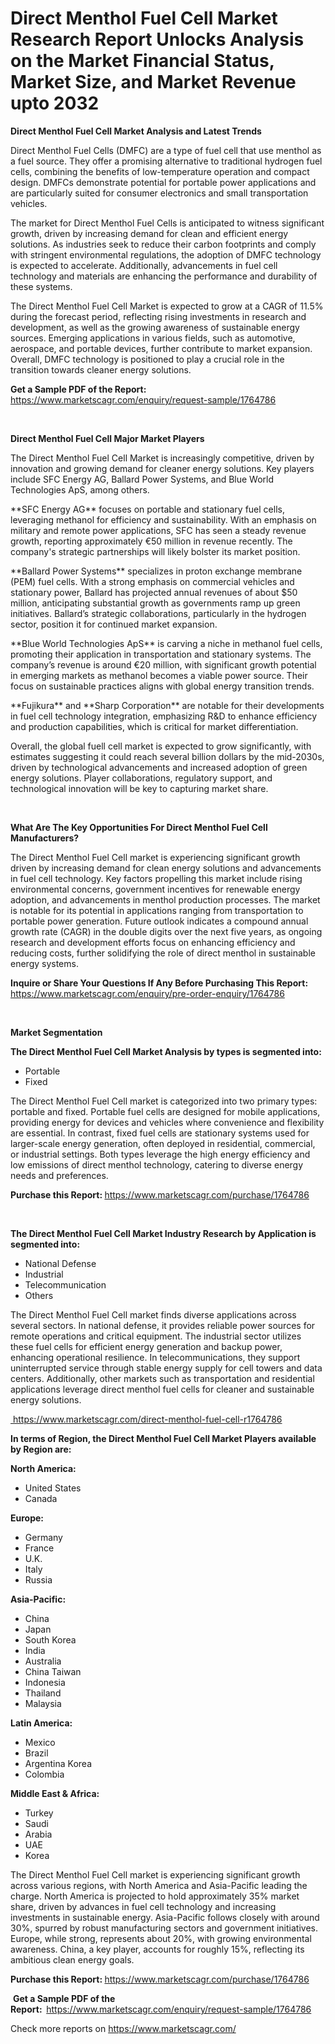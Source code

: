 <p><h1>Direct Menthol Fuel Cell Market Research Report Unlocks Analysis on the Market Financial Status, Market Size, and Market Revenue upto 2032</h1></p><p><strong>Direct Menthol Fuel Cell Market Analysis and Latest Trends</strong></p>
<p><p>Direct Menthol Fuel Cells (DMFC) are a type of fuel cell that use menthol as a fuel source. They offer a promising alternative to traditional hydrogen fuel cells, combining the benefits of low-temperature operation and compact design. DMFCs demonstrate potential for portable power applications and are particularly suited for consumer electronics and small transportation vehicles.</p><p>The market for Direct Menthol Fuel Cells is anticipated to witness significant growth, driven by increasing demand for clean and efficient energy solutions. As industries seek to reduce their carbon footprints and comply with stringent environmental regulations, the adoption of DMFC technology is expected to accelerate. Additionally, advancements in fuel cell technology and materials are enhancing the performance and durability of these systems.</p><p>The Direct Menthol Fuel Cell Market is expected to grow at a CAGR of 11.5% during the forecast period, reflecting rising investments in research and development, as well as the growing awareness of sustainable energy sources. Emerging applications in various fields, such as automotive, aerospace, and portable devices, further contribute to market expansion. Overall, DMFC technology is positioned to play a crucial role in the transition towards cleaner energy solutions.</p></p>
<p><strong>Get a Sample PDF of the Report:&nbsp;</strong> <a href="https://www.marketscagr.com/enquiry/request-sample/1764786?utm_campaign=1911&utm_medium=2&utm_source=Github&utm_content=ia&utm_term=14022025&utm_id=direct-menthol-fuel-cell">https://www.marketscagr.com/enquiry/request-sample/1764786</a></p>
<p>&nbsp;</p>
<p><strong>Direct Menthol Fuel Cell Major Market Players</strong></p>
<p><p>The Direct Menthol Fuel Cell Market is increasingly competitive, driven by innovation and growing demand for cleaner energy solutions. Key players include SFC Energy AG, Ballard Power Systems, and Blue World Technologies ApS, among others.</p><p>**SFC Energy AG** focuses on portable and stationary fuel cells, leveraging methanol for efficiency and sustainability. With an emphasis on military and remote power applications, SFC has seen a steady revenue growth, reporting approximately €50 million in revenue recently. The company's strategic partnerships will likely bolster its market position.</p><p>**Ballard Power Systems** specializes in proton exchange membrane (PEM) fuel cells. With a strong emphasis on commercial vehicles and stationary power, Ballard has projected annual revenues of about $50 million, anticipating substantial growth as governments ramp up green initiatives. Ballard’s strategic collaborations, particularly in the hydrogen sector, position it for continued market expansion.</p><p>**Blue World Technologies ApS** is carving a niche in methanol fuel cells, promoting their application in transportation and stationary systems. The company’s revenue is around €20 million, with significant growth potential in emerging markets as methanol becomes a viable power source. Their focus on sustainable practices aligns with global energy transition trends.</p><p>**Fujikura** and **Sharp Corporation** are notable for their developments in fuel cell technology integration, emphasizing R&D to enhance efficiency and production capabilities, which is critical for market differentiation.</p><p>Overall, the global fuell cell market is expected to grow significantly, with estimates suggesting it could reach several billion dollars by the mid-2030s, driven by technological advancements and increased adoption of green energy solutions. Player collaborations, regulatory support, and technological innovation will be key to capturing market share.</p></p>
<p>&nbsp;</p>
<p><strong>What Are The Key Opportunities For Direct Menthol Fuel Cell Manufacturers?</strong></p>
<p><p>The Direct Menthol Fuel Cell market is experiencing significant growth driven by increasing demand for clean energy solutions and advancements in fuel cell technology. Key factors propelling this market include rising environmental concerns, government incentives for renewable energy adoption, and advancements in menthol production processes. The market is notable for its potential in applications ranging from transportation to portable power generation. Future outlook indicates a compound annual growth rate (CAGR) in the double digits over the next five years, as ongoing research and development efforts focus on enhancing efficiency and reducing costs, further solidifying the role of direct menthol in sustainable energy systems.</p></p>
<p><strong>Inquire or Share Your Questions If Any Before Purchasing This Report:</strong> <a href="https://www.marketscagr.com/enquiry/pre-order-enquiry/1764786?utm_campaign=1911&utm_medium=2&utm_source=Github&utm_content=ia&utm_term=14022025&utm_id=direct-menthol-fuel-cell">https://www.marketscagr.com/enquiry/pre-order-enquiry/1764786</a></p>
<p>&nbsp;</p>
<p><strong>Market Segmentation</strong></p>
<p><strong>The Direct Menthol Fuel Cell Market Analysis by types is segmented into:</strong></p>
<p><ul><li>Portable</li><li>Fixed</li></ul></p>
<p><p>The Direct Menthol Fuel Cell market is categorized into two primary types: portable and fixed. Portable fuel cells are designed for mobile applications, providing energy for devices and vehicles where convenience and flexibility are essential. In contrast, fixed fuel cells are stationary systems used for larger-scale energy generation, often deployed in residential, commercial, or industrial settings. Both types leverage the high energy efficiency and low emissions of direct menthol technology, catering to diverse energy needs and preferences.</p></p>
<p><strong>Purchase this Report:&nbsp;</strong><a href="https://www.marketscagr.com/purchase/1764786?utm_campaign=1911&utm_medium=2&utm_source=Github&utm_content=ia&utm_term=14022025&utm_id=direct-menthol-fuel-cell">https://www.marketscagr.com/purchase/1764786</a></p>
<p>&nbsp;</p>
<p><strong>The Direct Menthol Fuel Cell Market Industry Research by Application is segmented into:</strong></p>
<p><ul><li>National Defense</li><li>Industrial</li><li>Telecommunication</li><li>Others</li></ul></p>
<p><p>The Direct Menthol Fuel Cell market finds diverse applications across several sectors. In national defense, it provides reliable power sources for remote operations and critical equipment. The industrial sector utilizes these fuel cells for efficient energy generation and backup power, enhancing operational resilience. In telecommunications, they support uninterrupted service through stable energy supply for cell towers and data centers. Additionally, other markets such as transportation and residential applications leverage direct menthol fuel cells for cleaner and sustainable energy solutions.</p></p>
<p><a href="https://www.marketscagr.com/direct-menthol-fuel-cell-r1764786?utm_campaign=1911&utm_medium=2&utm_source=Github&utm_content=ia&utm_term=14022025&utm_id=direct-menthol-fuel-cell">&nbsp;https://www.marketscagr.com/direct-menthol-fuel-cell-r1764786</a></p>
<p><strong>In terms of Region, the Direct Menthol Fuel Cell Market Players available by Region are:</strong></p>
<p>
    <p> <strong> North America: </strong>
        <ul>
            <li>United States</li>
            <li>Canada</li>
        </ul>
        </p> 
    <p> <strong> Europe: </strong>
        <ul>
            <li>Germany</li>
            <li>France</li>
            <li>U.K.</li>
            <li>Italy</li>
            <li>Russia</li>
        </ul>
        </p> 
    <p> <strong> Asia-Pacific: </strong>
        <ul>
            <li>China</li>
            <li>Japan</li>
            <li>South Korea</li>
            <li>India</li>
            <li>Australia</li>
            <li>China Taiwan</li>
            <li>Indonesia</li>
            <li>Thailand</li>
            <li>Malaysia</li>
        </ul>
        </p> 
    <p> <strong> Latin America: </strong>
        <ul>
            <li>Mexico</li>
            <li>Brazil</li>
            <li>Argentina Korea</li>
            <li>Colombia</li>
        </ul>
        </p> 
    <p> <strong> Middle East & Africa: </strong>
        <ul>
            <li>Turkey</li>
            <li>Saudi</li>
            <li>Arabia</li>
            <li>UAE</li>
            <li>Korea</li>
        </ul>
    </p>
    </p>
<p><p>The Direct Menthol Fuel Cell market is experiencing significant growth across various regions, with North America and Asia-Pacific leading the charge. North America is projected to hold approximately 35% market share, driven by advances in fuel cell technology and increasing investments in sustainable energy. Asia-Pacific follows closely with around 30%, spurred by robust manufacturing sectors and government initiatives. Europe, while strong, represents about 20%, with growing environmental awareness. China, a key player, accounts for roughly 15%, reflecting its ambitious clean energy goals.</p></p>
<p><strong>Purchase this Report: </strong><a href="https://www.marketscagr.com/purchase/1764786?utm_campaign=1911&utm_medium=2&utm_source=Github&utm_content=ia&utm_term=14022025&utm_id=direct-menthol-fuel-cell">https://www.marketscagr.com/purchase/1764786</a></p>
<p>&nbsp;<strong>Get a Sample PDF of the Report:&nbsp;&nbsp;</strong><a href="https://www.marketscagr.com/enquiry/request-sample/1764786?utm_campaign=1911&utm_medium=2&utm_source=Github&utm_content=ia&utm_term=14022025&utm_id=direct-menthol-fuel-cell">https://www.marketscagr.com/enquiry/request-sample/1764786</a></p>
<p><strong></strong></p>
<p>Check more reports on <a href="https://www.marketscagr.com/?utm_campaign=1911&utm_medium=2&utm_source=Github&utm_content=ia&utm_term=14022025&utm_id=direct-menthol-fuel-cell">https://www.marketscagr.com/</a></p>